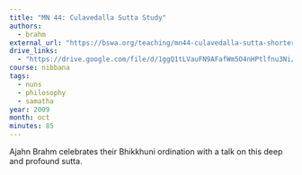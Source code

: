 ```yaml
---
title: "MN 44: Culavedalla Sutta Study"
authors:
  - brahm
external_url: "https://bswa.org/teaching/mn44-culavedalla-sutta-shorter-series-questions-answers-ajahn-brahm/"
drive_links:
  - "https://drive.google.com/file/d/1ggQ1tLVauFN9AFafWm5O4nHPtlfnu3Ni/view?usp=drivesdk"
course: nibbana
tags:
  - nuns
  - philosophy
  - samatha
year: 2009
month: oct
minutes: 85
---
```


Ajahn Brahm celebrates their Bhikkhuni ordination with a talk on this deep and profound sutta.
